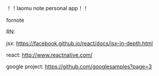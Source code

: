 ！！laomu note personal app！！

fornote

RN:

jsx:
https://facebook.github.io/react/docs/jsx-in-depth.html

react:
http://www.reactnative.com/

google project:
https://github.com/googlesamples?page=3
